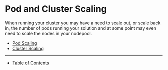 # Pod and Cluster Scaling

When running your cluster you may have a need to scale out, or scale back in, the number of pods running your solution and at some point may even need to scale the nodes in your nodepool. 

* [Pod Scaling](./pod-scaling.md)
* [Cluster Scaling](./cluster-scaling.md)

---
* [Table of Contents](./README.md)